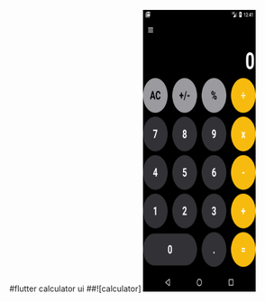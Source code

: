 #flutter calculator ui
##![calculator]
<img src="calc.png" alt="image description" width="200" height="500">
